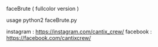 faceBrute ( fullcolor version )




usage 
python2 faceBrute.py

instagram : https://instagram.com/cantix_crew/
facebook : https://facebook.com/cantixcrew/
